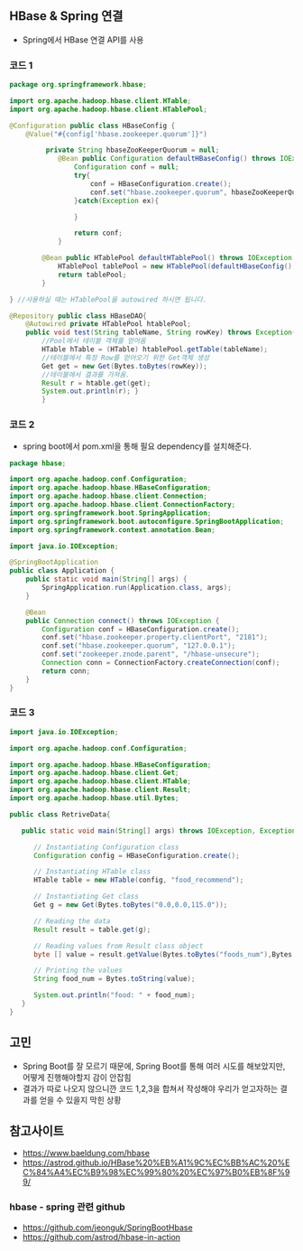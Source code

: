 ## HBase & Spring 연결

- Spring에서 HBase 연결 API를 사용

### 코드 1

```java
package org.springframework.hbase;

import org.apache.hadoop.hbase.client.HTable;
import org.apache.hadoop.hbase.client.HTablePool;

@Configuration public class HBaseConfig {
	@Value("#{config['hbase.zookeeper.quorum']}")

		 private String hbaseZooKeeperQuorum = null;
			@Bean public Configuration defaultHBaseConfig() throws IOException{
				Configuration conf = null;
				try{
					conf = HBaseConfiguration.create();
					conf.set("hbase.zookeeper.quorum", hbaseZooKeeperQuorum);
				}catch(Exception ex){

				}

				return conf;
			}

		@Bean public HTablePool defaultHTablePool() throws IOException {
			HTablePool tablePool = new HTablePool(defaultHBaseConfig(), 30);
			return tablePool;
		}

} //사용하실 때는 HTablePool을 autowired 하시면 됩니다.

@Repository public class HBaseDAO{
	@Autowired private HTablePool htablePool;
	public void test(String tableName, String rowKey) throws Exception{
		//Pool에서 테이블 객체를 얻어옴
		HTable hTable = (HTable) htablePool.getTable(tableName);
		//테이블에서 특정 Row를 얻어오기 위한 Get객체 생성
		Get get = new Get(Bytes.toBytes(rowKey));
		//테이블에서 결과를 가져옴.
		Result r = htable.get(get);
		System.out.println(r); }
		}

```

### 코드 2

- spring boot에서 pom.xml을 통해 필요 dependency를 설치해준다.

```java
package hbase;

import org.apache.hadoop.conf.Configuration;
import org.apache.hadoop.hbase.HBaseConfiguration;
import org.apache.hadoop.hbase.client.Connection;
import org.apache.hadoop.hbase.client.ConnectionFactory;
import org.springframework.boot.SpringApplication;
import org.springframework.boot.autoconfigure.SpringBootApplication;
import org.springframework.context.annotation.Bean;

import java.io.IOException;

@SpringBootApplication
public class Application {
	public static void main(String[] args) {
		SpringApplication.run(Application.class, args);
	}

	@Bean
	public Connection connect() throws IOException {
		Configuration conf = HBaseConfiguration.create();
		conf.set("hbase.zookeeper.property.clientPort", "2181");
		conf.set("hbase.zookeeper.quorum", "127.0.0.1");
		conf.set("zookeeper.znode.parent", "/hbase-unsecure");
		Connection conn = ConnectionFactory.createConnection(conf);
		return conn;
	}
}
```

### 코드 3

```java
import java.io.IOException;

import org.apache.hadoop.conf.Configuration;

import org.apache.hadoop.hbase.HBaseConfiguration;
import org.apache.hadoop.hbase.client.Get;
import org.apache.hadoop.hbase.client.HTable;
import org.apache.hadoop.hbase.client.Result;
import org.apache.hadoop.hbase.util.Bytes;

public class RetriveData{

   public static void main(String[] args) throws IOException, Exception{

      // Instantiating Configuration class
      Configuration config = HBaseConfiguration.create();

      // Instantiating HTable class
      HTable table = new HTable(config, "food_recommend");

      // Instantiating Get class
      Get g = new Get(Bytes.toBytes("0.0,0.0,115.0"));

      // Reading the data
      Result result = table.get(g);

      // Reading values from Result class object
      byte [] value = result.getValue(Bytes.toBytes("foods_num"),Bytes.toBytes("food_index"));

      // Printing the values
      String food_num = Bytes.toString(value);

      System.out.println("food: " + food_num);
   }
}
```

## 고민

- Spring Boot를 잘 모르기 때문에, Spring Boot를 통해 여러 시도를 해보았지만, 어떻게 진행해야할지 감이 안잡힘
- 결과가 따로 나오지 않으니깐 코드 1,2,3을 합쳐서 작성해야 우리가 얻고자하는 결과를 얻을 수 있을지 막힌 상황

## 참고사이트

- https://www.baeldung.com/hbase
- https://astrod.github.io/HBase%20%EB%A1%9C%EC%BB%AC%20%EC%84%A4%EC%B9%98%EC%99%80%20%EC%97%B0%EB%8F%99/

### hbase - spring 관련 github

- https://github.com/jeonguk/SpringBootHbase
- https://github.com/astrod/hbase-in-action

